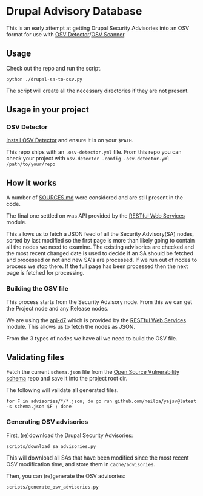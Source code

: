 # Drupal Advisory Database

This is an early attempt at getting Drupal Security Advisories into an OSV format for use with [OSV Detector](https://github.com/G-Rath/osv-detector)/[OSV Scanner](https://google.github.io/osv-scanner/).

## Usage

Check out the repo and run the script.

```shell
python ./drupal-sa-to-osv.py
```

The script will create all the necessary directories if they are not present.

## Usage in your project

### OSV Detector

[Install OSV Detector](https://github.com/G-Rath/osv-detector?tab=readme-ov-file#installation) and ensure it is on your `$PATH`.

This repo ships with an `.osv-detector.yml` file.  From this repo you can check your project with `osv-detector -config .osv-detector.yml /path/to/your/repo`

## How it works

A number of [SOURCES.md](SOURCES.md) were considered and are still present in the code.

The final one settled on was API provided by the [RESTful Web Services](https://www.drupal.org/project/restws) module.

This allows us to fetch a JSON feed of all the Security Advisory(SA) nodes, sorted by last modified so the first page is more than likely going to contain all the nodes we need to examine. The existing advisories are checked and the most recent changed date is used to decide if an SA should be fetched and processed or not and new SA's are processed. If we run out of nodes to process we stop there. If the full page has been processed then the next page is fetched for processing.

### Building the OSV file

This process starts from the Security Advisory node. From this we can get the Project node and any Release nodes.

We are using the [api-d7](https://www.drupal.org/drupalorg/docs/apis/rest-and-other-apis#s-restful-web-services) which is provided by the [RESTful Web Services](https://www.drupal.org/project/restws) module. This allows us to fetch the nodes as JSON.

From the 3 types of nodes we have all we need to build the OSV file.

## Validating files

Fetch the current `schema.json` file from the [Open Source Vulnerability schema](https://ossf.github.io/osv-schema/#format-overview) repo and save it into the project root dir.

The following will validate all generated files.

```shell
for F in advisories/*/*.json; do go run github.com/neilpa/yajsv@latest -s schema.json $F ; done
```


### Generating OSV advisories

First, (re)download the Drupal Security Advisories:

```shell
scripts/download_sa_advisories.py
```

This will download all SAs that have been modified since the most recent OSV modification time, and store them in `cache/advisories`.

Then, you can (re)generate the OSV advisories:

```shell
scripts/generate_osv_advisories.py
```
